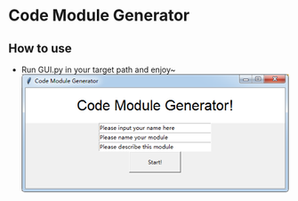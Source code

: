 # Code Module Generator
## How to use
- Run GUI.py in your target path and enjoy~    
![](./doc/CMG_GUI.png)
